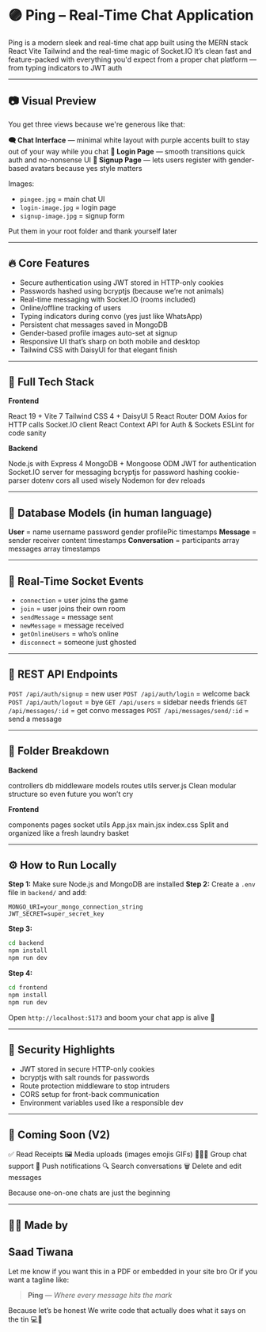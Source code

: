 # 🟣 Ping – Real-Time Chat Application

Ping is a modern sleek and real-time chat app built using the MERN stack React Vite Tailwind and the real-time magic of Socket.IO
It’s clean fast and feature-packed with everything you'd expect from a proper chat platform — from typing indicators to JWT auth

---

## 📷 Visual Preview

You get three views because we're generous like that:

**🗨️ Chat Interface** — minimal white layout with purple accents built to stay out of your way while you chat
**🔐 Login Page** — smooth transitions quick auth and no-nonsense UI
**🧑 Signup Page** — lets users register with gender-based avatars because yes style matters

Images:

* `pingee.jpg` = main chat UI
* `login-image.jpg` = login page
* `signup-image.jpg` = signup form

Put them in your root folder and thank yourself later

---

## 🔥 Core Features

* Secure authentication using JWT stored in HTTP-only cookies
* Passwords hashed using bcryptjs (because we’re not animals)
* Real-time messaging with Socket.IO (rooms included)
* Online/offline tracking of users
* Typing indicators during convo (yes just like WhatsApp)
* Persistent chat messages saved in MongoDB
* Gender-based profile images auto-set at signup
* Responsive UI that’s sharp on both mobile and desktop
* Tailwind CSS with DaisyUI for that elegant finish

---

## 🧱 Full Tech Stack

**Frontend**

React 19 + Vite 7
Tailwind CSS 4 + DaisyUI 5
React Router DOM
Axios for HTTP calls
Socket.IO client
React Context API for Auth & Sockets
ESLint for code sanity

**Backend**

Node.js with Express 4
MongoDB + Mongoose ODM
JWT for authentication
Socket.IO server for messaging
bcryptjs for password hashing
cookie-parser dotenv cors all used wisely
Nodemon for dev reloads

---

## 🧠 Database Models (in human language)

**User** = name username password gender profilePic timestamps
**Message** = sender receiver content timestamps
**Conversation** = participants array messages array timestamps

---

## 🔌 Real-Time Socket Events

* `connection` = user joins the game
* `join` = user joins their own room
* `sendMessage` = message sent
* `newMessage` = message received
* `getOnlineUsers` = who’s online
* `disconnect` = someone just ghosted

---

## 🧪 REST API Endpoints

`POST /api/auth/signup` = new user
`POST /api/auth/login` = welcome back
`POST /api/auth/logout` = bye
`GET /api/users` = sidebar needs friends
`GET /api/messages/:id` = get convo messages
`POST /api/messages/send/:id` = send a message

---

## 📁 Folder Breakdown

**Backend**

controllers db middleware models routes utils server.js
Clean modular structure so even future you won’t cry

**Frontend**

components pages socket utils App.jsx main.jsx index.css
Split and organized like a fresh laundry basket

---

## ⚙️ How to Run Locally

**Step 1:** Make sure Node.js and MongoDB are installed
**Step 2:** Create a `.env` file in `backend/` and add:

```
MONGO_URI=your_mongo_connection_string
JWT_SECRET=super_secret_key
```

**Step 3:**

```bash
cd backend  
npm install  
npm run dev
```

**Step 4:**

```bash
cd frontend  
npm install  
npm run dev
```

Open `http://localhost:5173` and boom your chat app is alive 🎉

---

## 🔐 Security Highlights

* JWT stored in secure HTTP-only cookies
* bcryptjs with salt rounds for passwords
* Route protection middleware to stop intruders
* CORS setup for front-back communication
* Environment variables used like a responsible dev

---

## 🚀 Coming Soon (V2)

✅ Read Receipts
🖼 Media uploads (images emojis GIFs)
🧑‍🤝‍🧑 Group chat support
🔔 Push notifications
🔍 Search conversations
🗑 Delete and edit messages

Because one-on-one chats are just the beginning

---

## 🙋‍♂️ Made by

**Saad Tiwana**
---

Let me know if you want this in a PDF or embedded in your site bro
Or if you want a tagline like:

> **Ping** — *Where every message hits the mark*

Because let’s be honest
We write code that actually does what it says on the tin 💻📨
